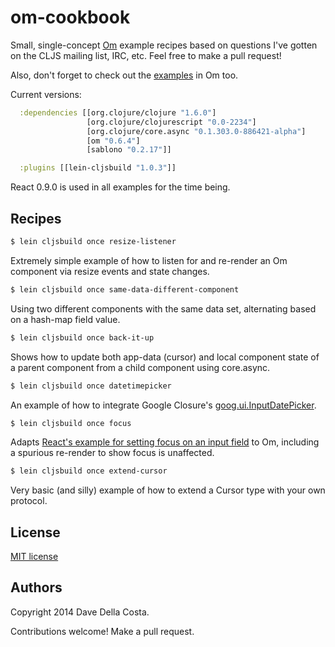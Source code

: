 # om-cookbook

Small, single-concept [Om](https://github.com/swannodette/om) example recipes based on questions I've gotten on the CLJS mailing list, IRC, etc.  Feel free to make a pull request!

Also, don't forget to check out the [examples](https://github.com/swannodette/om/tree/master/examples) in Om too.

Current versions:

```clojure
  :dependencies [[org.clojure/clojure "1.6.0"]
                 [org.clojure/clojurescript "0.0-2234"]
                 [org.clojure/core.async "0.1.303.0-886421-alpha"]
                 [om "0.6.4"]
                 [sablono "0.2.17"]]

  :plugins [[lein-cljsbuild "1.0.3"]]
```

React 0.9.0 is used in all examples for the time being.

## Recipes

```bash
$ lein cljsbuild once resize-listener
```

Extremely simple example of how to listen for and re-render an Om component via resize events and state changes.

```bash
$ lein cljsbuild once same-data-different-component
```

Using two different components with the same data set, alternating based on a hash-map field value.

```bash
$ lein cljsbuild once back-it-up
```

Shows how to update both app-data (cursor) and local component state of a parent component from a child component using core.async.

```bash
$ lein cljsbuild once datetimepicker
```

An example of how to integrate Google Closure's [goog.ui.InputDatePicker](http://docs.closure-library.googlecode.com/git/class_goog_ui_InputDatePicker.html).

```bash
$ lein cljsbuild once focus
```

Adapts [React's example for setting focus on an input field](http://facebook.github.io/react/docs/working-with-the-browser.html#refs-and-getdomnode) to Om, including a spurious re-render to show focus is unaffected.

```bash
$ lein cljsbuild once extend-cursor
```

Very basic (and silly) example of how to extend a Cursor type with your own protocol.


## License

[MIT license](http://opensource.org/licenses/MIT)


## Authors

Copyright 2014 Dave Della Costa.

Contributions welcome!  Make a pull request.
